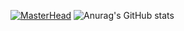 [![MasterHead](https://reheader.glitch.me/home)](https://github.com/kup1tman)
![Anurag's GitHub stats](https://github-readme-stats.vercel.app/api?username=anuraghazra&theme=shadow_red&show_icons=true)

<!--
**kup1tman/kup1tman** is a ✨ _special_ ✨ repository because its `README.md` (this file) appears on your GitHub profile.

Here are some ideas to get you started:

- 🔭 I’m currently working on ...
- 🌱 I’m currently learning ...
- 👯 I’m looking to collaborate on ...
- 🤔 I’m looking for help with ...
- 💬 Ask me about ...
- 📫 How to reach me: ...
- 😄 Pronouns: ...
- ⚡ Fun fact: ...
-->
